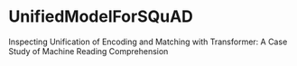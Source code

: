 # UnifiedModelForSQuAD
Inspecting Unification of Encoding and Matching with Transformer: A Case Study of Machine Reading Comprehension
